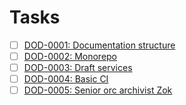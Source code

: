 # Tasks

- [ ] [DOD-0001: Documentation structure](./DOD-0001_documentation-structure.md)
- [ ] [DOD-0002: Monorepo](./DOD-0002_monorepo.md)
- [ ] [DOD-0003: Draft services](./DOD-0003_draft-services.md)
- [ ] [DOD-0004: Basic CI](./DOD-0004_basic-ci.md)
- [ ] [DOD-0005: Senior orc archivist Zok](./DOD-0005_senior-orc-archivist-zok.md)
